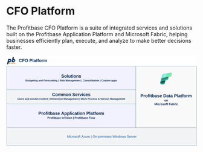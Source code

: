 
# CFO Platform

The Profitbase CFO Platform is a suite of integrated services and solutions built on the Profitbase Application Platform and Microsoft Fabric, helping businesses efficiently plan, execute, and analyze to make better decisions faster. 

![img](/images/cfo-platform/CFO-Platform-Overview.svg)